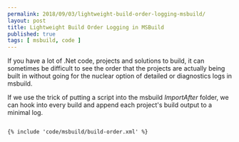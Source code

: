 ```yaml
---
permalink: 2018/09/03/lightweight-build-order-logging-msbuild/
layout: post
title: Lightweight Build Order Logging in MSBuild
published: true
tags: [ msbuild, code ]
---
```


If you have a lot of .Net code, projects and solutions to build, it can sometimes be difficult to see the order 
that the projects are actually being built in without going for the nuclear option of detailed or diagnostics logs 
in msbuild. 

If we use the trick of putting a script into the msbuild *ImportAfter* folder, we can hook into every build and append 
each project's build output to a minimal log.


~~~xml

{% include 'code/msbuild/build-order.xml' %}

~~~

